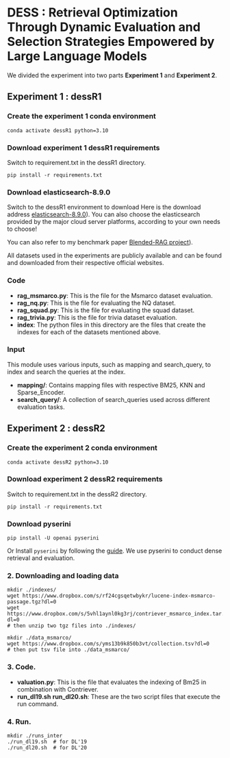#   DESS : Retrieval Optimization Through Dynamic Evaluation and Selection Strategies Empowered by Large Language Models

We divided the experiment into two parts **Experiment 1** and **Experiment 2**.

## Experiment 1 : dessR1
### Create the experiment 1 conda environment
```shell
conda activate dessR1 python=3.10
```
### Download experiment 1 dessR1 requirements
Switch to requirement.txt in the dessR1 directory.
```shell
pip install -r requirements.txt
```
### Download elasticsearch-8.9.0
Switch to the dessR1 environment to download
Here is the download address [elasticsearch-8.9.0](https://artifacts.elastic.co/downloads/elasticsearch/elasticsearch-8.17.3-windows-x86_64.zip)). 
You can also choose the elasticsearch provided by the major cloud server platforms, according to your own needs to choose!

You can also refer to my benchmark paper [Blended-RAG project](https://github.com/ibm-ecosystem-engineering/Blended-RAG)). 

All datasets used in the experiments are publicly available and can be found and downloaded from their respective official websites.

### Code
- **rag_msmarco.py**: This is the file for the Msmarco dataset evaluation.
- **rag_nq.py**: This is the file for evaluating the NQ dataset.
- **rag_squad.py**: This is the file for evaluating the squad dataset.
- **rag_trivia.py**: This is the file for trivia dataset evaluation.
- **index**: The python files in this directory are the files that create the indexes for each of the datasets mentioned above.

### Input 
This module uses various inputs, such as mapping and search_query, to index and search the queries at the index.

- **mapping/**: Contains mapping files with respective BM25, KNN and Sparse_Encoder.
- **search_query/**: A collection of search_queries used across different evaluation tasks.

## Experiment 2 : dessR2
### Create the experiment 2 conda environment
```shell
conda activate dessR2 python=3.10
```
### Download experiment 2 dessR2 requirements
Switch to requirement.txt in the dessR2 directory.
```shell
pip install -r requirements.txt
```
### Download pyserini
```shell
pip install -U openai pyserini
```
Or
Install `pyserini` by following the [guide](https://github.com/castorini/pyserini#-installation). We use pyserini to conduct dense retrieval and evaluation.
### 2. Downloading and loading data
```shell
mkdir ./indexes/
wget https://www.dropbox.com/s/rf24cgsqetwbykr/lucene-index-msmarco-passage.tgz?dl=0
wget https://www.dropbox.com/s/5vhl1aynl0kg3rj/contriever_msmarco_index.tar.gz?dl=0
# then unzip two tgz files into ./indexes/

mkdir ./data_msmarco/
wget https://www.dropbox.com/s/yms13b9k850b3vt/collection.tsv?dl=0
# then put tsv file into ./data_msmarco/
```
### 3. Code.
- **valuation.py**: This is the file that evaluates the indexing of Bm25 in combination with Contriever.
- **run_dl19.sh** **run_dl20.sh**: These are the two script files that execute the run command.
### 4. Run.
```shell
mkdir ./runs_inter
./run_dl19.sh  # for DL'19
./run_dl20.sh  # for DL'20
```

